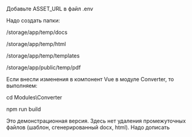 Добавьте ASSET_URL в файл .env

Надо создать папки:

/storage/app/temp/docs

/storage/app/temp/html

/storage/app/temp/templates

/storage/app/public/temp/pdf

Если внесли изменения в компонент Vue в модуле Converter, то выполняем:

cd Modules\\Converter

npm run build

Это демонстрационная версия. Здесь нет удаления промежуточных файлов (шаблон, сгенерированный docx, html). Надо дописать

